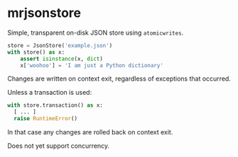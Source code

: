 # mrjsonstore
Simple, transparent on-disk JSON store using `atomicwrites`.

```python
store = JsonStore('example.json')
with store() as x:
    assert isinstance(x, dict)
    x['woohoo'] = 'I am just a Python dictionary'
```

Changes are written on context exit, regardless of exceptions that occurred.

Unless a transaction is used:

```python
with store.transaction() as x:
  [ ... ]
  raise RuntimeError()
```

In that case any changes are rolled back on context exit.

Does not yet support concurrency.
